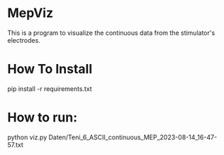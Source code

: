 # MepViz

This is a program to visualize the continuous data from the stimulator's electrodes.

# How To Install

pip install -r requirements.txt

# How to run:

python viz.py Daten/Teni_6_ASCII_continuous_MEP_2023-08-14_16-47-57.txt